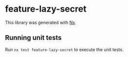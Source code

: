 # feature-lazy-secret

This library was generated with [Nx](https://nx.dev).

## Running unit tests

Run `nx test feature-lazy-secret` to execute the unit tests.
